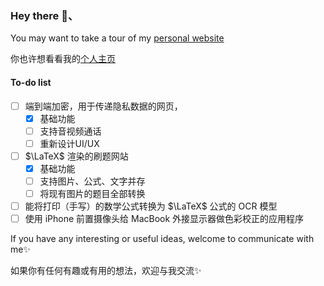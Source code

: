 ### Hey there 👋、

You may want to take a tour of my [personal website](https://darxs.com.cn/en/)

你也许想看看我的[个人主页](https://darxs.com.cn)

#### To-do list
- [ ] 端到端加密，用于传递隐私数据的网页，
  - [x] 基础功能
  - [ ] 支持音视频通话
  - [ ] 重新设计UI/UX
- [ ] $\LaTeX$ 渲染的刷题网站
  - [x] 基础功能
  - [ ] 支持图片、公式、文字并存
  - [ ] 将现有图片的题目全部转换
- [ ] 能将打印（手写）的数学公式转换为 $\LaTeX$ 公式的 OCR 模型
- [ ] 使用 iPhone 前置摄像头给 MacBook 外接显示器做色彩校正的应用程序

If you have any interesting or useful ideas, welcome to communicate with me✨

如果你有任何有趣或有用的想法，欢迎与我交流✨

<!--
**Dar-Xs/Dar-Xs** is a ✨ _special_ ✨ repository because its `README.md` (this file) appears on your GitHub profile.

Here are some ideas to get you started:

- 🔭 I’m currently working on ...
- 🌱 I’m currently learning ...
- 👯 I’m looking to collaborate on ...
- 🤔 I’m looking for help with ...
- 💬 Ask me about ...
- 📫 How to reach me: ...
- 😄 Pronouns: ...
- ⚡ Fun fact: ...
-->
